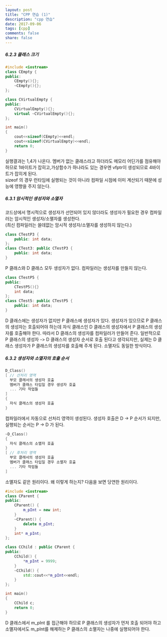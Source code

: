 ```yaml
---
layout: post
title: "CPP 연습 (1)"
description: "cpp 연습"
date: 2017-09-06
tags: [cpp]
comments: false
share: false
---
```


##### 6.2.3 클래스 크기
```cpp
#include <iostream>
class CEmpty {
public:
    CEmpty(){};
    ~CEmpty(){};
};

class CVirtualEmpty {
public:
    CVirtualEmpty(){};
    virtual ~CVirtualEmpty(){};
};

int main()
{
    cout<<sizeof(CEmpty)<<endl;
    cout<<sizeof(CVirtualEmpty)<<endl;
    return 0;
}
```
실행결과는 1,4가 나온다.
멤버가 없는 클래스라고 하더라도 메모리 어딘가를 점유해야 하므로 1바이트가 잡히고,가상함수가 하나라도 있는 경우엔 vfptr이 생성되므로 4바이트가 잡히게 된다.  
sizeof 의 경우 런타임에 실행되는 것이 아니라 컴파일 시점에 이미 계산되기 때문에 성능에 영향을 주지 않는다.


##### 6.3.1 암시적인 생성자와 소멸자

코드상에서 명시적으로 생성자가 선언되어 있지 않더라도 생성자가 필요한 경우 컴파일러는 암시적인 생성자/소멸자를 생성한다.  
(최신 컴파일러는 쓸데없는 암시적 생성자/소멸자를 생성하지 않는다.)

```cpp
class CTestP3 {
    public: int data;
};
class CTest3: public CTestP3 {
    public: int data;
}
```

P 클래스와 D 클래스 모두 생성자가 없다. 컴파일러는 생성자를 만들지 않는다.

```cpp
class CTestP5 {
public: 
    CTestP5(){} 
    int data;
};
class CTest5: public CTestP5 {
    public: int data;
}
```
D 클래스에는 생성자가 없지만 P 클래스에 생성자가 있다. 생성자가 있으므로 P 클래스의 생성자는 호출되어야 하는데 자식 클래스인 D 클래스의 생성자에서 P 클래스의 생성자를 호출해야 한다. 
따라서 D 클래스의 생성자를 컴파일러가 만들어 준다. 일반적으로 P 클래스의 생성자 -> D 클래스의 생성자 순서로 호출 된다고 생각되지만, 실제는 D 클래스 생성자가 P 클래스의 생성자를 호출해 주게 된다.
소멸자도 동일한 방식이다. 


##### 6.3.2 생성자와 소멸자의 호출 순서

```cpp
D_Class()
[ // 선처리 영역
  부모 클래서의 생성자 호출
  멤버가 클래스 타입일 경우 생성자 호출
  ... 기타 작업들
]
{
  자식 클래스의 생성자 호출
}
```
컴파일러에서 자동으로 선처리 영역이 생성된다. 
생성자 호출은 D -> P 순서가 되지만, 실행되는 순서는 P -> D 가 된다.


```cpp
~D_Class()
{
  자식 클래스의 소멸자 호출
}
[ // 후처리 영역
  부모 클래서의 생성자 호출
  멤버가 클래스 타입일 경우 소멸자 호출
  ... 기타 작업들
]

```
소멸자도 같은 원리이다.
왜 이렇게 하는지? 다음을 보면 당연한 원리이다.
```cpp
#include <iostream>
class CParent {
public:
    CParent() {
        m_pInt = new int;
    }
    ~CParent() {
        delete m_pInt;
    }
    int* m_pInt;
};

class CChild : public CParent {
public:
    CChild() {
        *m_pInt = 9999;
    }
    ~CChild() {
        std::cout<<*m_pInt<<endl;
    }
};

int main()
{
    CChild c;
    return 0;
}
```
D 클래스에서 m_pInt 를 접근해야 하므로 P 클래스의 생성자가 먼저 호출 되어야 하고
소멸자에서도 m_pInt를 해제하는 P 클래스의 소멸자는 나중에 실행되어야 한다.
